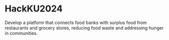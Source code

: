 # HackKU2024

Develop a platform that connects food banks with surplus food from restaurants and grocery stores, reducing food waste and addressing hunger in communities.
